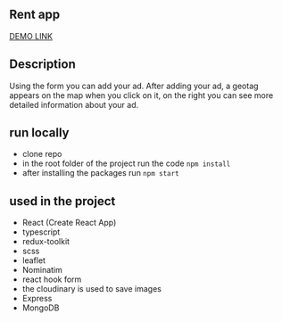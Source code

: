 ## Rent app
[DEMO LINK](https://oleksandrhrachov.github.io/rent_app/)

## Description
Using the form you can add your ad. After adding your ad, a geotag appears on the map when you click on it, on the right you can see more detailed information about your ad.

## run locally
- clone repo
- in the root folder of the project run the code `npm install`
- after installing the packages run `npm start`

## used in the project
- React (Create React App)
- typescript
- redux-toolkit
- scss
- leaflet
- Nominatim
- react hook form
- the cloudinary is used to save images
- Express
- MongoDB